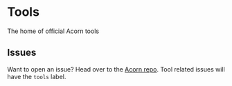 # Tools
The home of official Acorn tools

## Issues
Want to open an issue? Head over to the [Acorn repo](https://github.com/acorn-io/acorn/issues). Tool related issues will have the `tools` label. 

